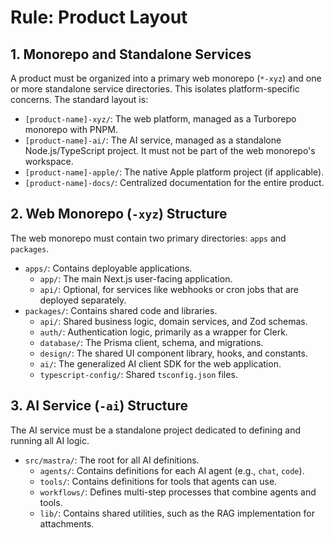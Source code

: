 # Rule: Product Layout

## 1. Monorepo and Standalone Services
A product must be organized into a primary web monorepo (`*-xyz`) and one or more standalone service directories. This isolates platform-specific concerns. The standard layout is:

-   `[product-name]-xyz/`: The web platform, managed as a Turborepo monorepo with PNPM.
-   `[product-name]-ai/`: The AI service, managed as a standalone Node.js/TypeScript project. It must not be part of the web monorepo's workspace.
-   `[product-name]-apple/`: The native Apple platform project (if applicable).
-   `[product-name]-docs/`: Centralized documentation for the entire product.

## 2. Web Monorepo (`-xyz`) Structure
The web monorepo must contain two primary directories: `apps` and `packages`.

-   `apps/`: Contains deployable applications.
    -   `app/`: The main Next.js user-facing application.
    -   `api/`: Optional, for services like webhooks or cron jobs that are deployed separately.
-   `packages/`: Contains shared code and libraries.
    -   `api/`: Shared business logic, domain services, and Zod schemas.
    -   `auth/`: Authentication logic, primarily as a wrapper for Clerk.
    -   `database/`: The Prisma client, schema, and migrations.
    -   `design/`: The shared UI component library, hooks, and constants.
    -   `ai/`: The generalized AI client SDK for the web application.
    -   `typescript-config/`: Shared `tsconfig.json` files.

## 3. AI Service (`-ai`) Structure
The AI service must be a standalone project dedicated to defining and running all AI logic.

-   `src/mastra/`: The root for all AI definitions.
    -   `agents/`: Contains definitions for each AI agent (e.g., `chat`, `code`).
    -   `tools/`: Contains definitions for tools that agents can use.
    -   `workflows/`: Defines multi-step processes that combine agents and tools.
    -   `lib/`: Contains shared utilities, such as the RAG implementation for attachments.
